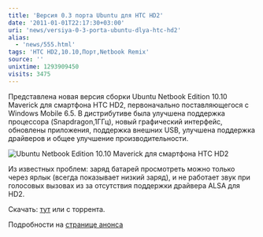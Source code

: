 ```yaml
---
title: 'Версия 0.3 порта Ubuntu для HTC HD2'
date: '2011-01-01T22:17:30+03:00'
uri: 'news/versiya-0-3-porta-ubuntu-dlya-htc-hd2'
alias: 
  - 'news/555.html'
tags: 'HTC HD2,10.10,Порт,Netbook Remix'
source: ''
unixtime: 1293909450
visits: 3475
---
```

Представлена новая версия сборки Ubuntu Netbook Edition 10.10 Maverick для смартфона HTC HD2, первоначально поставляющегося с Windows Mobile 6.5. В дистрибутиве была улучшена поддержка процессора (Snapdragon,1ГГц), новый графический интерфейс, обновлены приложения, поддержка внешних USB, улучшена поддержка драйверов и общее улучшение производительности.

![Ubuntu Netbook Edition 10.10 Maverick для смартфона  HTC HD2](img/2011/01/01/22-00/nkhs9412235.jpg)

Из известных проблем: заряд батарей просмотреть можно только через ярлык (всегда показывает низкий заряд), и не работает звук при голосовых вызовах из за отсутствия поддержки драйвера ALSA для HD2.

Скачать: [тут](http://hotfile.com/dl/92426365/63801e6/hd2-ubuntu_0.3.zip.html) или с торрента.

Подробности на [странице анонса](http://forum.xda-developers.com/showthread.php?t=889433 "странице анонса")
